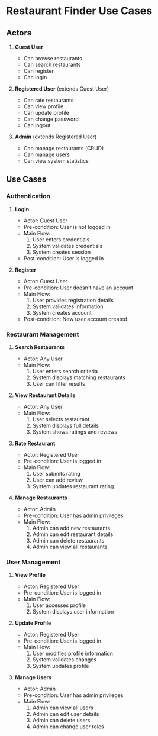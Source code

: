 # Restaurant Finder Use Cases

## Actors
1. **Guest User**
   - Can browse restaurants
   - Can search restaurants
   - Can register
   - Can login

2. **Registered User** (extends Guest User)
   - Can rate restaurants
   - Can view profile
   - Can update profile
   - Can change password
   - Can logout

3. **Admin** (extends Registered User)
   - Can manage restaurants (CRUD)
   - Can manage users
   - Can view system statistics

## Use Cases

### Authentication
1. **Login**
   - Actor: Guest User
   - Pre-condition: User is not logged in
   - Main Flow:
     1. User enters credentials
     2. System validates credentials
     3. System creates session
   - Post-condition: User is logged in

2. **Register**
   - Actor: Guest User
   - Pre-condition: User doesn't have an account
   - Main Flow:
     1. User provides registration details
     2. System validates information
     3. System creates account
   - Post-condition: New user account created

### Restaurant Management
1. **Search Restaurants**
   - Actor: Any User
   - Main Flow:
     1. User enters search criteria
     2. System displays matching restaurants
     3. User can filter results

2. **View Restaurant Details**
   - Actor: Any User
   - Main Flow:
     1. User selects restaurant
     2. System displays full details
     3. System shows ratings and reviews

3. **Rate Restaurant**
   - Actor: Registered User
   - Pre-condition: User is logged in
   - Main Flow:
     1. User submits rating
     2. User can add review
     3. System updates restaurant rating

4. **Manage Restaurants**
   - Actor: Admin
   - Pre-condition: User has admin privileges
   - Main Flow:
     1. Admin can add new restaurants
     2. Admin can edit restaurant details
     3. Admin can delete restaurants
     4. Admin can view all restaurants

### User Management
1. **View Profile**
   - Actor: Registered User
   - Pre-condition: User is logged in
   - Main Flow:
     1. User accesses profile
     2. System displays user information

2. **Update Profile**
   - Actor: Registered User
   - Pre-condition: User is logged in
   - Main Flow:
     1. User modifies profile information
     2. System validates changes
     3. System updates profile

3. **Manage Users**
   - Actor: Admin
   - Pre-condition: User has admin privileges
   - Main Flow:
     1. Admin can view all users
     2. Admin can edit user details
     3. Admin can delete users
     4. Admin can change user roles 